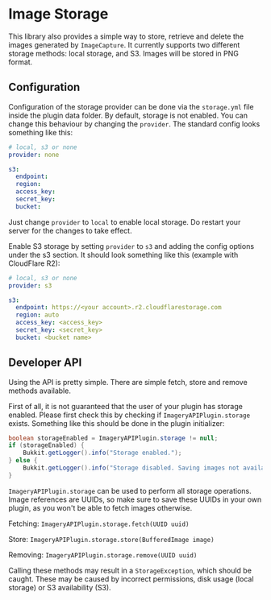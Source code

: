 # Image Storage
This library also provides a simple way to store, retrieve and delete the images generated by `ImageCapture`.
It currently supports two different storage methods: local storage, and S3.
Images will be stored in PNG format.

## Configuration
Configuration of the storage provider can be done via the `storage.yml` file inside the plugin data folder.
By default, storage is not enabled.
You can change this behaviour by changing the `provider`.
The standard config looks something like this:
```yaml
# local, s3 or none
provider: none

s3:
  endpoint:
  region:
  access_key:
  secret_key:
  bucket:
```

Just change `provider` to `local` to enable local storage.
Do restart your server for the changes to take effect.

Enable S3 storage by setting `provider` to `s3` and adding the config options under the s3 section.
It should look something like this (example with CloudFlare R2):
```yaml
# local, s3 or none
provider: s3

s3:
  endpoint: https://<your account>.r2.cloudflarestorage.com
  region: auto
  access_key: <access_key>
  secret_key: <secret_key>
  bucket: <bucket name>
```

## Developer API
Using the API is pretty simple.
There are simple fetch, store and remove methods available.

First of all, it is not guaranteed that the user of your plugin has storage enabled.
Please first check this by checking if `ImageryAPIPlugin.storage` exists.
Something like this should be done in the plugin initializer:
```java
boolean storageEnabled = ImageryAPIPlugin.storage != null;
if (storageEnabled) {
    Bukkit.getLogger().info("Storage enabled.");
} else {
    Bukkit.getLogger().info("Storage disabled. Saving images not available.");
}
```

`ImageryAPIPlugin.storage` can be used to perform all storage operations.
Image references are UUIDs,
so make sure to save these UUIDs in your own plugin,
as you won't be able to fetch images otherwise.

Fetching: `ImageryAPIPlugin.storage.fetch(UUID uuid)`

Store: `ImageryAPIPlugin.storage.store(BufferedImage image)`

Removing: `ImageryAPIPlugin.storage.remove(UUID uuid)`

Calling these methods may result in a `StorageException`, which should be caught.
These may be caused by incorrect permissions, disk usage (local storage)
or S3 availability (S3).